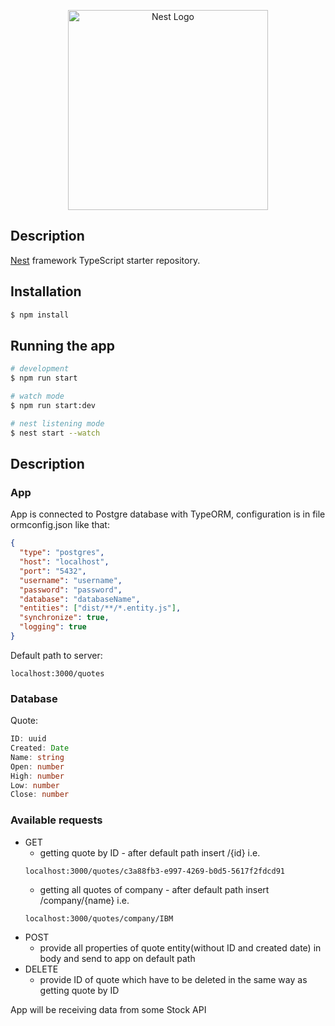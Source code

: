 <p align="center">
  <a href="http://nestjs.com/" target="blank"><img src="https://nestjs.com/img/logo_text.svg" width="320" alt="Nest Logo" /></a>
</p>


## Description

[Nest](https://github.com/nestjs/nest) framework TypeScript starter repository.

## Installation

```bash
$ npm install
```

## Running the app

```bash
# development
$ npm run start

# watch mode
$ npm run start:dev

# nest listening mode
$ nest start --watch
```

## Description

### App

App is connected to Postgre database with TypeORM, configuration is in file ormconfig.json like that:
```json
{
  "type": "postgres",
  "host": "localhost",
  "port": "5432",
  "username": "username",
  "password": "password",
  "database": "databaseName",
  "entities": ["dist/**/*.entity.js"],
  "synchronize": true,
  "logging": true
}
```  

Default path to server: 
```
localhost:3000/quotes
```
### Database
Quote:
  ```ts
  ID: uuid
  Created: Date
  Name: string
  Open: number
  High: number
  Low: number
  Close: number
```

### Available requests
* GET
  * getting quote by ID - after default path insert /{id} i.e.
  ```
  localhost:3000/quotes/c3a88fb3-e997-4269-b0d5-5617f2fdcd91
  ```
  * getting all quotes of company - after default path insert /company/{name} i.e.
  ```
  localhost:3000/quotes/company/IBM
  ```
* POST
  * provide all properties of quote entity(without ID and created date) in body and send to app on default path
* DELETE
  * provide ID of quote which have to be deleted in the same way as getting quote by ID

  
App will be receiving data from some Stock API
 